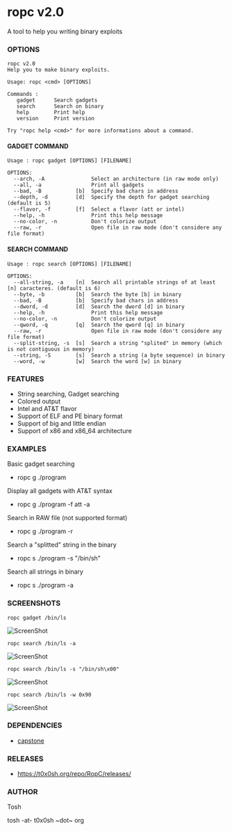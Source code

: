 ropc v2.0
====

A tool to help you writing binary exploits


### OPTIONS

```
ropc v2.0
Help you to make binary exploits.

Usage: ropc <cmd> [OPTIONS]

Commands :
   gadget      Search gadgets
   search      Search on binary
   help        Print help
   version     Print version

Try "ropc help <cmd>" for more informations about a command.

```

#### GADGET COMMAND

```
Usage : ropc gadget [OPTIONS] [FILENAME]

OPTIONS:
  --arch, -A               Select an architecture (in raw mode only)
  --all, -a                Print all gadgets
  --bad, -B           [b]  Specify bad chars in address
  --depth, -d         [d]  Specify the depth for gadget searching (default is 5)
  --flavor, -f        [f]  Select a flavor (att or intel)
  --help, -h               Print this help message
  --no-color, -n           Don't colorize output
  --raw, -r                Open file in raw mode (don't considere any file format)
```

#### SEARCH COMMAND

```
Usage : ropc search [OPTIONS] [FILENAME]

OPTIONS:
  --all-string, -a    [n]  Search all printable strings of at least [n] caracteres. (default is 6)
  --byte, -b          [b]  Search the byte [b] in binary
  --bad, -B           [b]  Specify bad chars in address
  --dword, -d         [d]  Search the dword [d] in binary
  --help, -h               Print this help message
  --no-color, -n           Don't colorize output
  --qword, -q         [q]  Search the qword [q] in binary
  --raw, -r                Open file in raw mode (don't considere any file format)
  --split-string, -s  [s]  Search a string "splited" in memory (which is not contiguous in memory)
  --string, -S        [s]  Search a string (a byte sequence) in binary
  --word, -w          [w]  Search the word [w] in binary
```


### FEATURES
* String searching, Gadget searching
* Colored output
* Intel and AT&T flavor
* Support of ELF and PE binary format
* Support of big and little endian
* Support of x86 and x86_64 architecture


### EXAMPLES

Basic gadget searching

* ropc g ./program 

Display all gadgets with AT&T syntax

* ropc g ./program -f att -a

Search in RAW file (not supported format)

* ropc g ./program -r

Search a "splitted" string in the binary

* ropc s ./program -s "/bin/sh"

Search all strings in binary

* ropc s ./program -a

### SCREENSHOTS

```
ropc gadget /bin/ls
```

![ScreenShot](https://t0x0sh.org/repo/RopC/screens/screen1.png)

```
ropc search /bin/ls -a
```

![ScreenShot](https://t0x0sh.org/repo/RopC/screens/screen2.png)

```
ropc search /bin/ls -s "/bin/sh\x00"
```

![ScreenShot](https://t0x0sh.org/repo/RopC/screens/screen3.png)

```
ropc search /bin/ls -w 0x90
```

![ScreenShot](https://t0x0sh.org/repo/RopC/screens/screen4.png)


### DEPENDENCIES
- [capstone](http://capstone-engine.org/)

### RELEASES
- https://t0x0sh.org/repo/RopC/releases/

### AUTHOR
Tosh 

tosh -at- t0x0sh ~dot~ org

